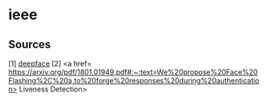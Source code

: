 # ieee

## Sources
[1] <a href= "https://github.com/serengil/deepface?tab=readme-ov-file">deepface</a>
[2] <a href= https://arxiv.org/pdf/1801.01949.pdf#:~:text=We%20propose%20Face%20Flashing%2C%20a,to%20forge%20responses%20during%20authentication> Liveness Detection>